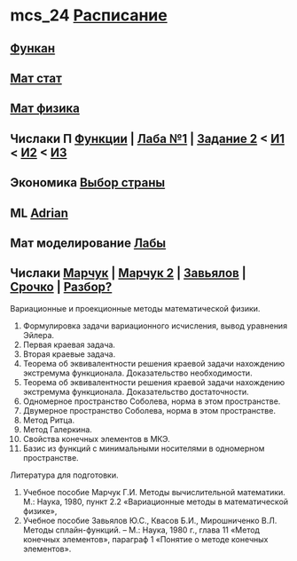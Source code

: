 # mcs_24 [Расписание](https://docs.google.com/spreadsheets/d/1SUWGYB0hIYg-Anky_vYbtH3Vla9_gs85lXaNUBEqVTE/edit?usp=sharing)

## [Функан](funcan/readme.md)

## [Мат стат](stat/readme.md)

## [Мат физика](mmm/readme.md)

## Числаки П [Функции](https://raw.githubusercontent.com/motattack/mcs_24/main/num_meth_of_dif_eq/Lab_1-2_Zadanie_Dlya_1_Lab.pdf) | [Лаба №1](https://raw.githubusercontent.com/motattack/mcs_24/main/num_meth_of_dif_eq/Lab_1_2_zadacha_koshi_i_kraevaya_zadacha.pdf) | [Задание 2](https://raw.githubusercontent.com/motattack/mcs_24/main/num_meth_of_dif_eq/zadanie_2.pdf) < [И1](https://raw.githubusercontent.com/motattack/mcs_24/main/num_meth_of_dif_eq/tabfix_1.jpg) < [И2](https://raw.githubusercontent.com/motattack/mcs_24/main/num_meth_of_dif_eq/tabfix_2.jpg) < [И3](https://raw.githubusercontent.com/motattack/mcs_24/main/num_meth_of_dif_eq/tabfix_3.jpg)

## Экономика [Выбор страны](https://docs.google.com/spreadsheets/d/1r7hIE2U4t7hJR_7NQNpGQFKQd7QYfGfXZuOuwOTgFWQ/edit?usp=sharing)

## ML [Adrian](https://github.com/AJMC2002/ML)

## Мат моделирование [Лабы](https://github.com/motattack/mcs_24/blob/main/mcm/Readme.md)

## Числаки [Марчук](https://raw.githubusercontent.com/motattack/mcs_24/main/num_meth_of_dif_eq/vychmat.pdf) | [Марчук 2](https://raw.githubusercontent.com/motattack/mcs_24/main/num_meth_of_dif_eq/rashep.pdf) | [Завьялов](https://raw.githubusercontent.com/motattack/mcs_24/main/num_meth_of_dif_eq/splain.pdf) | [Срочко](https://raw.githubusercontent.com/motattack/mcs_24/main/num_meth_of_dif_eq/Ch_method.pdf) | [Разбор?](https://raw.githubusercontent.com/motattack/mcs_24/main/num_meth_of_dif_eq/deaddog_notes.pdf)
Вариационные и проекционные методы математической физики.
1.	Формулировка задачи вариационного исчисления, вывод уравнения Эйлера.
2.	Первая краевая задача.
3.	Вторая краевые задача.
4.	Теорема об эквивалентности решения краевой задачи нахождению экстремума функционала. Доказательство необходимости.
5.	Теорема об эквивалентности решения краевой задачи нахождению экстремума функционала. Доказательство достаточности.
6.	Одномерное пространство Соболева, норма в этом пространстве.
7.	Двумерное пространство Соболева, норма в этом пространстве.
8.	Метод Ритца.
9.	Метод Галеркина.
10.	Свойства конечных элементов в МКЭ.
11.	Базис из функций с минимальными носителями в одномерном пространстве.
    
Литература для подготовки.
1.	Учебное пособие Марчук Г.И. Методы вычислительной математики. М.: Наука, 1980, пункт 2.2 «Вариационные методы в математической физике»,
2.	Учебное пособие Завьялов Ю.С., Квасов Б.И., Мирошниченко В.Л. Методы сплайн-функций. – М.: Наука, 1980 г., глава 11 «Метод конечных элементов», параграф 1 «Понятие о методе конечных элементов».
